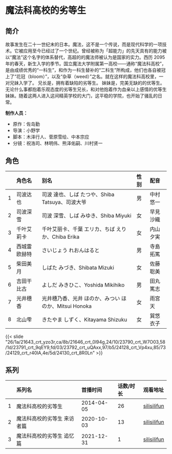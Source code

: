 # 魔法科高校的劣等生


## 简介

故事发生在二十一世纪末的日本。魔法，这不是一个传说，而是现代科学的一项技术。它被应用至今已经过了一个世纪。曾经被称为「超能力」的先天具有的能力被以“魔法”这个名字的体系替代，高超的的魔法师被认为是国家的实力。西历 2095 年的春天，新生入学的季节。国立魔法大学附属第一高校——通称“魔法科高校”，是由成绩优秀的“一科生”，和作为一科生替补的“二科生”所构成，他们也各自被冠上了“花冠（bloom）”，以及“杂草（weed）”之名。就在这样的魔法科高校里，一对兄妹入学了。
兄长是，拥有着缺陷的劣等生。
妹妹是，完美无缺的的优等生。
无论什么事都抱着乐观态度的劣等生兄长，和对他抱着作为血亲以上感情的优等生妹妹。随着这两人进入这间精英学校的大门，这平稳的学院，也开始了骚乱的日常。

**制作人员：**
- 原作：佐岛勤
- 导演：小野学
- 脚本：木泽行人、菅原雪绘、中本宗应
- 分镜：祝浩司、林明伟、熊泽佑嗣、川村贤一

## 角色

|     |   角色名   |   别名  | 性别 |  配音  |
|:--- |:------  |:----      |:---  |:--   |
| 1 | 司波达也 | 司波 達也、しば たつや、Shiba Tatsuya、司波大爷 | 男 | 中村悠一 |
| 2 | 司波深雪 | 司波 深雪、しば みゆき、Shiba Miyuki | 女 | 早見沙織 |
| 3 | 千叶艾莉卡 | 千叶艾丽卡、千葉 エリカ、ちば えりか、Chiba Erika | 女 | 内山夕実 |
| 4 | 西城雷欧赫特 | さいじょう れおんはると | 男 | 寺島拓篤 |
| 5 | 柴田美月 | しばた みづき、Shibata Mizuki | 女 | 佐藤聡美 |
| 6 | 吉田干比古 | よしだ みきひこ、Yoshida Mikihiko | 男 | 田丸篤志 |
| 7 | 光井穗香 | 光井穗乃香、光井 ほのか、みつい ほのか、Mitsui Honoka | 女 | 雨宮天 |
| 8 | 北山雫 | きたやま しずく、Kitayama Shizuku | 女 | 巽悠衣子 |

{{< slide "26/1a/21643_crt_yzo3r,ca/8b/21646_crt_0l94g,24/10/23790_crt_W7O03,58/1d/23791_crt_9qEY9,fd/03/23792_crt_uQAxx,97/b5/24128_crt_Vp4xu,85/73/24129_crt_r40lA,4e/5d/24130_crt_8R0Ln" >}}

## 系列

|     |   系列名   |   首播时间  | 话数/时长  | 观看地址 |
|:---  |:------    |:----      |:---       |:---  |
| 1 | 魔法科高校的劣等生 | 2014-04-05 | 26 | [silisilifun](https://www.silisilifun.com/vodplay/KO77777Z/2/1/)  |
| 2 | 魔法科高校的劣等生 来访者篇 | 2020-10-03 | 13 | [silisilifun](https://www.silisilifun.com/vodplay/4O77777Z/2/1/)  |
| 3 | 魔法科高校的劣等生 追忆篇 | 2021-12-31 | 1 | [silisilifun](https://www.silisilifun.com/vodplay/eAZ7777Z/1/1/)  |



